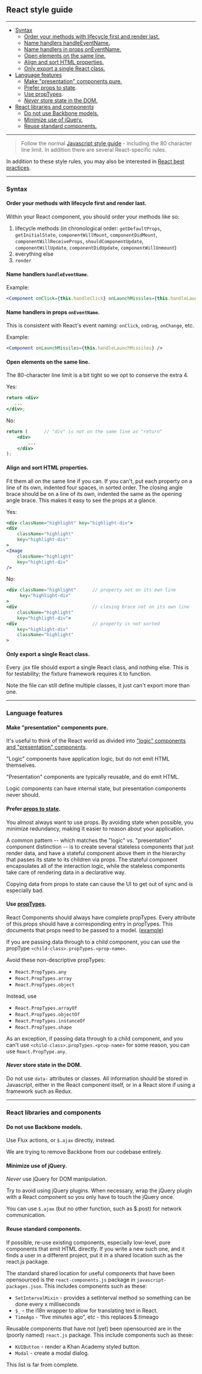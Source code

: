 ## React style guide

----
* [Syntax](#syntax)
  * [Order your methods with lifecycle first and render last.](#order-your-methods-with-lifecycle-first-and-render-last)
  * [Name handlers handleEventName.](#name-handlers-handleeventname)
  * [Name handlers in props onEventName.](#name-handlers-in-props-oneventname)
  * [Open elements on the same line.](#open-elements-on-the-same-line)
  * [Align and sort HTML properties.](#align-and-sort-html-properties)
  * [Only export a single React class.](#only-export-a-single-react-class)
* [Language features](#language-features)
  * [Make "presentation" components pure.](#make-presentation-components-pure)
  * [Prefer <a href="http://facebook.github.io/react/docs/interactivity-and-dynamic-uis.html#what-components-should-have-state">props to state</a>.](#prefer-props-to-state)
  * [Use <a href="http://facebook.github.io/react/docs/reusable-components.html">propTypes</a>.](#use-proptypes)
  * [<em>Never</em> store state in the DOM.](#never-store-state-in-the-dom)
* [React libraries and components](#react-libraries-and-components)
  * [Do not use Backbone models.](#do-not-use-backbone-models)
  * [Minimize use of jQuery.](#minimize-use-of-jquery)
  * [Reuse standard components.](#reuse-standard-components)

----

> Follow the normal [Javascript style guide](javascript.md) - including the 80 character line limit. In addition there are several React-specific rules.

In addition to these style rules, you may also be interested in
[React best practices](https://docs.google.com/document/d/1ChtFUao18IyNhaXZ5sE2W-CFuFcYnqlFTyi5gfe6XV0/edit).

----------
### Syntax

#### Order your methods with lifecycle first and render last.

Within your React component, you should order your methods like so:

1. lifecycle methods (in chronological order: 
      `getDefaultProps`,
      `getInitialState`,
      `componentWillMount`,
      `componentDidMount`,
      `componentWillReceiveProps`,
      `shouldComponentUpdate`,
      `componentWillUpdate`,
      `componentDidUpdate`,
      `componentWillUnmount`)
2. everything else
3. `render`

#### Name handlers `handleEventName`.

Example:

```jsx
<Component onClick={this.handleClick} onLaunchMissiles={this.handleLaunchMissiles} />
```

#### Name handlers in props `onEventName`.

This is consistent with React's event naming: `onClick`, `onDrag`,
`onChange`, etc.

Example:

```jsx
<Component onLaunchMissiles={this.handleLaunchMissiles} />
```


#### Open elements on the same line.

The 80-character line limit is a bit tight so we opt to conserve the extra 4.

Yes:
```jsx
return <div>
   ...
</div>;
```

No:
```jsx
return (      // "div" is not on the same line as "return"
    <div>
        ...
    </div>
);
```

#### Align and sort HTML properties.

Fit them all on the same line if you can.  If you can't, put each
property on a line of its own, indented four spaces, in sorted order.
The closing angle brace should be on a line of its own, indented the
same as the opening angle brace.  This makes it easy to see the props
at a glance.

Yes:
```jsx
<div className="highlight" key="highlight-div">
<div
    className="highlight"
    key="highlight-div"
>
<Image
    className="highlight"
    key="highlight-div"
/>
```

No:
```jsx
<div className="highlight"      // property not on its own line
     key="highlight-div"
>
<div                            // closing brace not on its own line
    className="highlight"
    key="highlight-div">
<div                            // property is not sorted
    key="highlight-div"
    className="highlight"
>
```

#### Only export a single React class.

Every .jsx file should export a single React class, and nothing else.
This is for testability; the fixture framework requires it to
function.

Note the file can still define multiple classes, it just can't export
more than one.


---------------------
### Language features

#### Make "presentation" components pure.

It's useful to think of the React world as divided into ["logic"
components and "presentation" components](https://medium.com/@dan_abramov/smart-and-dumb-components-7ca2f9a7c7d0).

"Logic" components have application logic, but do not emit HTML
themselves.

"Presentation" components are typically reusable, and do emit HTML.

Logic components can have internal state, but presentation components
never should.

#### Prefer [props to state](http://facebook.github.io/react/docs/interactivity-and-dynamic-uis.html#what-components-should-have-state).

You almost always want to use props.  By avoiding state when possible,
you minimize redundancy, making it easier to reason about your
application.

A common pattern -- which matches the "logic" vs. "presentation"
component distinction -- is to create several stateless components
that just render data, and have a stateful component above them in the
hierarchy that passes its state to its children via props. The
stateful component encapsulates all of the interaction logic, while
the stateless components take care of rendering data in a declarative
way.

Copying data from props to state ​can cause the UI to get out of sync
and is especially bad.

#### Use [propTypes](http://facebook.github.io/react/docs/reusable-components.html).

React Components should always have complete propTypes.  Every
attribute of this.props should have a corresponding entry in
propTypes.  This documents that props need to be passed to a model.
([example](https://github.com/Khan/webapp/blob/32aa862769d4e93c477dc0ee0388816056252c4a/javascript/search-package/search-results-list.jsx#L14))

If you are passing data through to a child component, you can use
the propType `<child-class>.propTypes.<prop-name>`.

Avoid these non-descriptive propTypes:
   * `React.PropTypes.any`
   * `React.PropTypes.array`
   * `React.PropTypes.object`

Instead, use 
   * `React.PropTypes.arrayOf`
   * `React.PropTypes.objectOf`
   * `React.PropTypes.instanceOf`
   * `React.PropTypes.shape`

As an exception, if passing data through to a child component, and you
can't use `<child-class>.propTypes.<prop-name>` for some reason, you
can use `React.PropType.any`.

#### *Never* store state in the DOM.

Do not use `data-` attributes or classes.  All information
should be stored in Javascript, either in the React component itself,
or in a React store if using a framework such as Redux.


----------------------------------
### React libraries and components

#### Do not use Backbone models.

Use Flux actions, or `$.ajax` directly, instead.

We are trying to remove Backbone from our codebase entirely.

#### Minimize use of jQuery.

*Never* use jQuery for DOM manipulation.

Try to avoid using jQuery plugins.  When necessary, wrap the jQuery
plugin with a React component so you only have to touch the jQuery
once.

You can use `$.ajax` (but no other function, such as $.post) for
network communication.

#### Reuse standard components.

If possible, re-use existing components, especially low-level, pure
components that emit HTML directly.  If you write a new such one, and
it finds a user in a different project, put it in a shared location
such as the react.js package.

The standard shared location for useful components that have been
opensourced is the `react-components.js` package in
`javascript-packages.json`.  This includes components such as these:

* `SetIntervalMixin` - provides a setInterval method so something can be
  done every x milliseconds
* `$_` - the i18n wrapper to allow for translating text in React.
* `TimeAgo` - “five minutes ago”, etc - this replaces $.timeago

Reusable components that have not (yet) been opensourced are in the
(poorly named) `react.js` package.  This include components such as
these:

* `KUIButton` - render a Khan Academy styled button.
* `Modal` - create a modal dialog.

This list is far from complete.

### 
